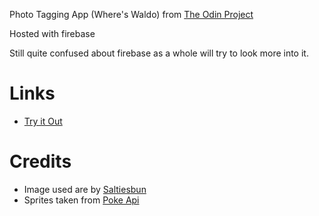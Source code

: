 Photo Tagging App (Where's Waldo) from [The Odin Project](https://www.theodinproject.com/lessons/node-path-javascript-where-s-waldo-a-photo-tagging-app)

Hosted with firebase

Still quite confused about firebase as a whole will try to look more into it.

# Links 
- [Try it Out](https://photo-tag-50033.web.app/)

# Credits
- Image used are by [Saltiesbun](https://twitter.com/saltiestbunny/status/1517022842310770689)
- Sprites taken from [Poke Api](https://pokeapi.co/)